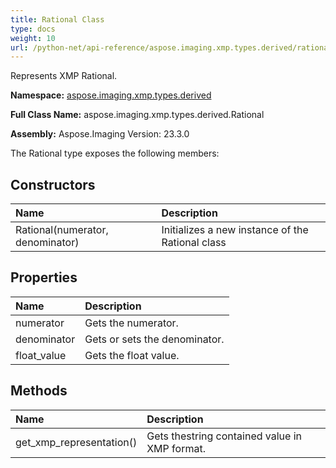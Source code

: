 ```yaml
---
title: Rational Class
type: docs
weight: 10
url: /python-net/api-reference/aspose.imaging.xmp.types.derived/rational/
---
```


Represents XMP Rational.

**Namespace:** [aspose.imaging.xmp.types.derived](/imaging/python-net/api-reference/aspose.imaging.xmp.types.derived/)

**Full Class Name:** aspose.imaging.xmp.types.derived.Rational

**Assembly:**  Aspose.Imaging Version: 23.3.0

The Rational type exposes the following members:
## **Constructors**
|**Name**|**Description**|
| :- | :- |
|Rational(numerator, denominator)|Initializes a new instance of the Rational class|
## **Properties**
|**Name**|**Description**|
| :- | :- |
|numerator|Gets the numerator.|
|denominator|Gets or sets the denominator.|
|float_value|Gets the float value.|
## **Methods**
|**Name**|**Description**|
| :- | :- |
|get_xmp_representation()|Gets thestring contained value in XMP format.|
